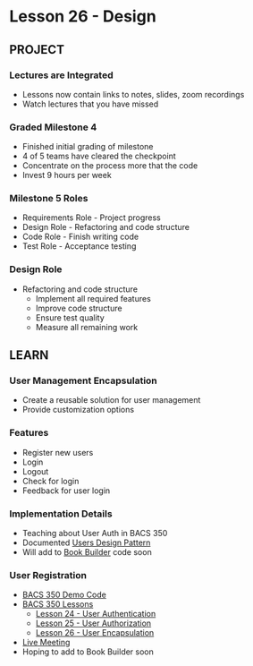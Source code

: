 # Lesson 26 - Design


## PROJECT

### Lectures are Integrated
* Lessons now contain links to notes, slides, zoom recordings
* Watch lectures that you have missed


### Graded Milestone 4
* Finished initial grading of milestone
* 4 of 5 teams have cleared the checkpoint
* Concentrate on the process more that the code
* Invest 9 hours per week


### Milestone 5 Roles
* Requirements Role - Project progress
* Design Role - Refactoring and code structure
* Code Role - Finish writing code
* Test Role - Acceptance testing
    
    
### Design Role
* Refactoring and code structure
    * Implement all required features
    * Improve code structure
    * Ensure test quality 
    * Measure all remaining work
 
 

## LEARN

### User Management Encapsulation
* Create a reusable solution for user management
* Provide customization options


### Features
* Register new users
* Login
* Logout
* Check for login
* Feedback for user login


### Implementation Details
* Teaching about User Auth in BACS 350
* Documented [Users Design Pattern](../docs/Users)
* Will add to [Book Builder](https://github.com/Mark-Seaman/Book-Builder) code soon


### User Registration
* [BACS 350 Demo Code](https://github.com/Mark-Seaman/UNC-BACS-350/tree/master/demo/week09/Demo26)
* [BACS 350 Lessons](https://shrinking-world.com/course/bacs350/lesson/Index)
    * [Lesson 24 - User Authentication](https://shrinking-world.com/course/bacs350/lesson/24)
    * [Lesson 25 - User Authorization](https://shrinking-world.com/course/bacs350/lesson/25)
    * [Lesson 26 - User Encapsulation](https://shrinking-world.com/course/bacs350/lesson/26)
* [Live Meeting](https://unco.zoom.us/j/95419819180)
* Hoping to add to Book Builder soon
    
